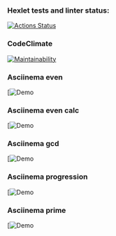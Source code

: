### Hexlet tests and linter status:
[![Actions Status](https://github.com/s-gala/python-project-49/actions/workflows/hexlet-check.yml/badge.svg)](https://github.com/s-gala/python-project-49/actions)

### CodeClimate 
[![Maintainability](https://api.codeclimate.com/v1/badges/487e17fe16141caa4b2a/maintainability)](https://codeclimate.com/github/s-gala/python-project-49/maintainability)

### Asciinema even
[![Demo](https://asciinema.org/a/d0DER5mtYI6eUx8QrBAQuZPD7)

### Asciinema even calc
[![Demo](https://asciinema.org/a/I5Igo5X4xIsyGS50CBBa0Qcld)

### Asciinema gcd
[![Demo](https://asciinema.org/a/Sa6xEYjF5SZ9GlKZXa1UAEqUo)

### Asciinema progression
[![Demo](https://asciinema.org/a/bCwx5SdlyhaWnMn1TQZIDxtuW)

### Asciinema prime
[![Demo](https://asciinema.org/a/PyxW5Rn3Wu3LMM1EyiPQGu9m3)
